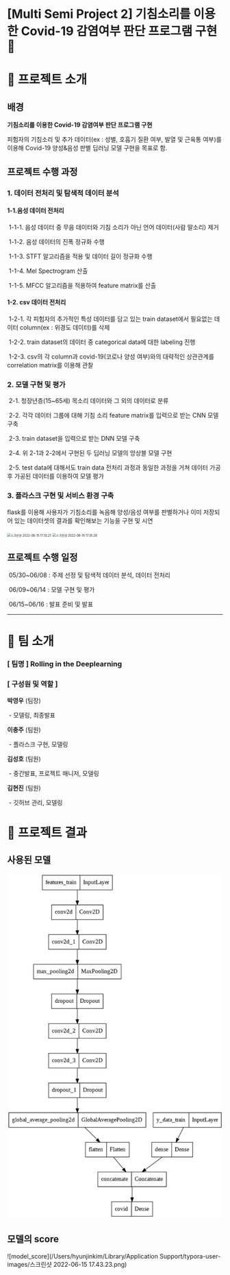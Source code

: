 # [Multi Semi Project 2] 기침소리를 이용한 Covid-19 감염여부 판단 프로그램 구현 🦠

# 📌 프로젝트 소개
##  배경 

**기침소리를 이용한 Covid-19 감염여부 판단 프로그램 구현**

 피험자의 기침소리 및 추가 데이터(ex : 성별, 호흡기 질환 여부, 발열 및 근육통 여부)를 이용해 Covid-19 양성&음성 판별 딥러닝 모델 구현을 목표로 함.



## 프로젝트 수행 과정

### 1. 데이터 전처리 및 탐색적 데이터 분석 

#### 	1-1.음성 데이터 전처리 

​		1-1-1. 음성 데이터 중 무음 데이터와 기침 소리가 아닌 언어 데이터(사람 말소리) 제거

​		1-1-2. 음성 데이터의 진폭 정규화 수행

​		1-1-3. STFT 알고리즘을 적용 및 데이터 길이 정규화 수행

​		1-1-4. Mel Spectrogram 산출

​		1-1-5. MFCC 알고리즘을 적용하여 feature matrix를 산출

#### 	1-2. csv 데이터 전처리 

​		1-2-1. 각 피험자의 추가적인 특성 데이터를 담고 있는 train dataset에서 필요없는 데이터 column(ex : 위경도 데이터)를 삭제

​		1-2-2. train dataset의 데이터 중 categorical data에 대한 labeling 진행

​		1-2-3. csv의 각 column과 covid-19(코로나 양성 여부)와의 대략적인 상관관계를 correlation matrix를 이용해 관찰



### 2. 모델 구현 및 평가

​	2-1. 청장년층(15~65세) 목소리 데이터와 그 외의 데이터로 분류 

​	2-2. 각각 데이터 그룹에 대해 기침 소리 feature matrix를 입력으로 받는 CNN 모델 구축 

​	2-3. train dataset을 입력으로 받는 DNN 모델 구축 

​	2-4. 위 2-1과 2-2에서 구현된 두 딥러닝 모델의 앙상블 모델 구현

​	2-5. test data에 대해서도 train data 전처리 과정과 동일한 과정을 거쳐 데이터 가공 후 가공된 데이터를 이용하여 모델 평가



### 3. 플라스크 구현 및 서비스 환경 구축 

 flask를 이용해 사용자가 기침소리를 녹음해 양성/음성 여부를 판별하거나 이미 저장되어 있는 데이터셋의 결과를 확인해보는 기능을 구현 및 시연

<img src="/Users/hyunjinkim/Desktop/스크린샷 2022-06-15 17.35.21.png" alt="스크린샷 2022-06-15 17.35.21" style="zoom:50%;" />

<img src="/Users/hyunjinkim/Desktop/스크린샷 2022-06-15 17.35.28.png" alt="스크린샷 2022-06-15 17.35.28" style="zoom:50%;" />



## 프로젝트 수행 일정

​	05/30~06/08 : 주제 선정 및 탐색적 데이터 분석, 데이터 전처리

​	06/09~06/14 : 모델 구현 및 평가

​	06/15~06/16 : 발표 준비 및 발표



----
# 📌 팀 소개 
### [ 팀명 ] Rolling in the Deeplearning
### [ 구성원 및 역할 ]

**박영우** (팀장) 

​	- 모델링, 최종발표

**이충주** (팀원)

​	- 플라스크 구현, 모델링

**김성호** (팀원)

​	- 중간발표, 프로젝트 매니저, 모델링

**김현진** (팀원)

​	- 깃허브 관리, 모델링



# 📌 프로젝트 결과

## 사용된 모델

![사용된 모델](README.assets/다운로드.png)

## 모델의 score

![model_score](/Users/hyunjinkim/Library/Application Support/typora-user-images/스크린샷 2022-06-15 17.43.23.png)

